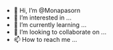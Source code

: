- 👋 Hi, I’m @Monapasorn
- 👀 I’m interested in ...
- 🌱 I’m currently learning ...
- 💞️ I’m looking to collaborate on ...
- 📫 How to reach me ...

<!---
Monapasorn/Monapasorn is a ✨ special ✨ repository because its `README.md` (this file) appears on your GitHub profile.
You can click the Preview link to take a look at your changes.
--->
